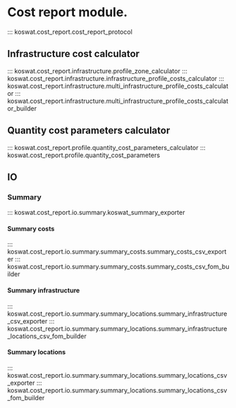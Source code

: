# Cost report module.

::: koswat.cost_report.cost_report_protocol

## Infrastructure cost calculator
::: koswat.cost_report.infrastructure.profile_zone_calculator
::: koswat.cost_report.infrastructure.infrastructure_profile_costs_calculator
::: koswat.cost_report.infrastructure.multi_infrastructure_profile_costs_calculator
::: koswat.cost_report.infrastructure.multi_infrastructure_profile_costs_calculator_builder

## Quantity cost parameters calculator
::: koswat.cost_report.profile.quantity_cost_parameters_calculator
::: koswat.cost_report.profile.quantity_cost_parameters

## IO

### Summary
::: koswat.cost_report.io.summary.koswat_summary_exporter

#### Summary costs
::: koswat.cost_report.io.summary.summary_costs.summary_costs_csv_exporter
::: koswat.cost_report.io.summary.summary_costs.summary_costs_csv_fom_builder

#### Summary infrastructure
::: koswat.cost_report.io.summary.summary_locations.summary_infrastructure_csv_exporter
::: koswat.cost_report.io.summary.summary_locations.summary_infrastructure_locations_csv_fom_builder

#### Summary locations
::: koswat.cost_report.io.summary.summary_locations.summary_locations_csv_exporter
::: koswat.cost_report.io.summary.summary_locations.summary_locations_csv_fom_builder
